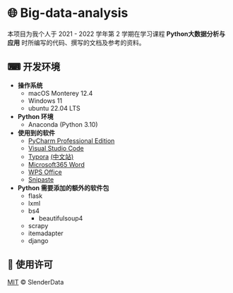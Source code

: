 # 🌐 Big-data-analysis

本项目为我个人于 2021 - 2022 学年第 2 学期在学习课程 **Python大数据分析与应用** 时所编写的代码、撰写的文档及参考的资料。

## ⌨ 开发环境

- **操作系统**
  - macOS Monterey 12.4
  - Windows 11
  - ubuntu 22.04 LTS
- **Python 环境**
  - Anaconda (Python 3.10)
- **使用到的软件**
  - [PyCharm Professional Edition](https://www.jetbrains.com/pycharm/)
  - [Visual Studio Code](https://azure.microsoft.com/zh-cn/products/visual-studio-code/)
  - [Typora](https://typora.io/) [(中文站)](https://typoraio.cn/)
  - [Microsoft365 Word](https://www.microsoft.com/microsoft-365)
  - [WPS Office](https://www.wps.com/)
  - [Snipaste](https://www.snipaste.com/)
- **Python 需要添加的额外的软件包**
  - flask
  - lxml
  - bs4
    - beautifulsoup4
  - scrapy
  - itemadapter
  - django

## 📄 使用许可

[MIT](LICENSE) © SlenderData
